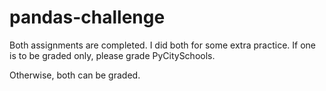 # pandas-challenge
Both assignments are completed.  I did both for some extra practice.  If one is to be graded only, please grade PyCitySchools.  

Otherwise, both can be graded.
